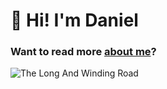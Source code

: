 # 👋 Hi! I'm Daniel

### Want to  read more [about me](https://danielvelara.srht.site/about)?

![The Long And Winding Road](https://github.com/user-attachments/assets/9626bb9b-dd4e-46d5-bd0e-f7a8d0828006)
